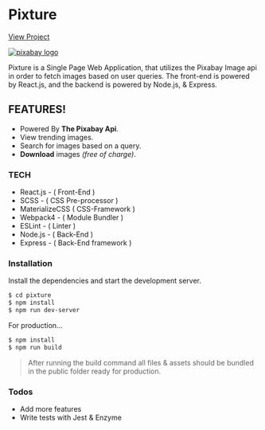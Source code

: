 # Pixture
[View Project](http://pixture.s3-website-us-east-1.amazonaws.com)

[![pixabay logo](https://pixture.s3.amazonaws.com/readme-assets/pixabay-logo.png)](https://pixabay.com/api/docs/)

Pixture is a Single Page Web Application, that utilizes the Pixabay Image api in order to fetch images based on user queries. The front-end is powered by React.js, and the backend is powered by Node.js, & Express.

## FEATURES!
- Powered By **The Pixabay Api**.
- View trending images.
- Search for images based on a query.
- **Download** images *(free of charge)*.

### TECH
  - React.js - ( Front-End )
  - SCSS - ( CSS Pre-processor )
  - MaterializeCSS ( CSS-Framework )
  - Webpack4 - ( Module Bundler )
  - ESLint - ( Linter )
  - Node.js - ( Back-End )
  - Express - ( Back-End framework )

### Installation

Install the dependencies and start the development server.

```sh
$ cd pixture
$ npm install
$ npm run dev-server
```

For production...

```sh
$ npm install
$ npm run build
```
> After running the build command all files & assets should be bundled in the public folder ready for production.

### Todos

 - Add more features
 - Write tests with Jest & Enzyme




